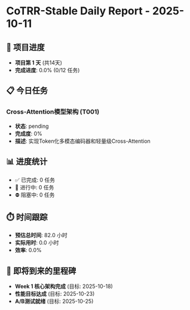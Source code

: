 # CoTRR-Stable Daily Report - 2025-10-11

## 📅 项目进度
- **项目第 1 天** (共14天)
- **完成进度**: 0.0% (0/12 任务)

## 📋 今日任务
### Cross-Attention模型架构 (T001)
- **状态**: pending
- **完成度**: 0%
- **描述**: 实现Token化多模态编码器和轻量级Cross-Attention

## 📊 进度统计
- ✅ 已完成: 0 任务
- 🔄 进行中: 0 任务
- ⛔ 阻塞中: 0 任务

## ⏱️ 时间跟踪
- **预估总时间**: 82.0 小时
- **实际用时**: 0.0 小时
- **效率**: 0.0%

## 🎯 即将到来的里程碑
- **Week 1 核心架构完成** (目标: 2025-10-18)
- **性能目标达成** (目标: 2025-10-23)
- **A/B测试就绪** (目标: 2025-10-25)
